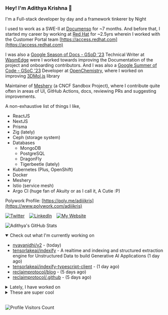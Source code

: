 ### Hey! I'm Adithya Krishna 👋
I'm a Full-stack developer by day and a framework tinkerer by Night
  
I used to work as a SWE-II at [Documenso](https://documenso.com) for ~7 months. And before that, I started my career by working at [Red Hat](https://redhat.com) for ~2.5yrs wherein I worked with the Customer Portal team [https://access.redhat.com](https://access.redhat.com)

I was also a [Google Season of Docs - GSoD '23](https://developers.google.com/season-of-docs) Technical Writer at [WasmEdge](https://github.com/WasmEdge) were I worked towards improving the Documentation of the project and onboarding contributors. And I was also a [Google Summer of Code - GSoC '23](https://summerofcode.withgoogle.com/) Developer at [OpenChemistry](https://openchemistry.org), where I worked on improving [3DMol.js](https://github.com/3dmol/3Dmol.js) library

Maintainer of [Meshery](https://github.com/meshery) (a CNCF Sandbox Project), where I contribute quite often in areas of UI, GitHub Actions, docs, reviewing PRs and suggesting improvements.

A non-exhaustive list of things I like,

- ReactJS
- NextJS
- Prisma
- Zig (lately)
- Ceph (storage system)
- Databases
  - MongoDB
  - PostgreSQL
  - DragonFly
  - Tigerbeetle (lately)
- Kubernetes (Plus, OpenShift)
- Docker
- Meshery
- Istio (service mesh)
- Argo CI (huge fan of Akuity or as I call it, A Cutie :P)

Polywork Profile: [https://poly.me/adiiikris](https://www.polywork.com/adiiikris)

[![Twitter](https://img.shields.io/badge/-@adii_kris-%231DA1F2?style=for-the-badge&logo=twitter&logoColor=ffffff)](https:/twitter.adikris.in) &ensp;
[![LinkedIn](https://img.shields.io/badge/-Adithya%20Krishna-%230A67C3?style=for-the-badge&logo=linkedin&logoColor=ffffff)](https://linkedin.adikris.in/) &ensp;
[![My Website](https://img.shields.io/badge/-My%20Website-%230A67C3?style=for-the-badge)](https://adikris.in/)



![Adithya's GitHub Stats](https://github-readme-stats.vercel.app/api?username=adithyaakrishna&show_icons=true&hide_border=true&title_color=fff&icon_color=79ff97&text_color=9f9f9f&bg_color=151515)


<details open="true">
  <summary>Check out what I'm currently working on</summary>
  
  - [nyayanidhi/v2](https://github.com/nyayanidhi/v2) -  (today)
  - [tensorlakeai/indexify](https://github.com/tensorlakeai/indexify) - A realtime and indexing and structured extraction engine for Unstructured Data to build Generative AI Applications (1 day ago)
  - [tensorlakeai/indexify-typescript-client](https://github.com/tensorlakeai/indexify-typescript-client) -  (1 day ago)
  - [reclaimprotocol/blog](https://github.com/reclaimprotocol/blog) -  (5 days ago)
  - [reclaimprotocol/.github](https://github.com/reclaimprotocol/.github) -  (5 days ago)
</details>

<details>
  <summary>Lately, I have worked on</summary>
  
  - [chore: fix pagination](https://github.com/tensorlakeai/indexify/pull/816) on [tensorlakeai/indexify](https://github.com/tensorlakeai/indexify) (2 days ago)
  - [chore: fix image rendering](https://github.com/tensorlakeai/indexify/pull/814) on [tensorlakeai/indexify](https://github.com/tensorlakeai/indexify) (2 days ago)
  - [feat: add typescript examples](https://github.com/tensorlakeai/indexify/pull/812) on [tensorlakeai/indexify](https://github.com/tensorlakeai/indexify) (2 days ago)
  - [feat: updated upload endpoint](https://github.com/tensorlakeai/indexify-typescript-client/pull/50) on [tensorlakeai/indexify-typescript-client](https://github.com/tensorlakeai/indexify-typescript-client) (2 days ago)
  - [feat: updated return type](https://github.com/tensorlakeai/indexify-typescript-client/pull/49) on [tensorlakeai/indexify-typescript-client](https://github.com/tensorlakeai/indexify-typescript-client) (2 days ago)
</details>

<details>
  <summary>These are super cool</summary>
  
  - [BasedHardware/Friend](https://github.com/BasedHardware/Friend) - AI wearable necklace (4 days ago)
  - [useplunk/plunk](https://github.com/useplunk/plunk) - The Open-Source Email Platform (4 days ago)
  - [VikParuchuri/surya](https://github.com/VikParuchuri/surya) - OCR, layout analysis, reading order, line detection in 90&#43; languages (5 days ago)
  - [exo-explore/exo](https://github.com/exo-explore/exo) - Run your own AI cluster at home with everyday devices 📱💻 🖥️⌚ (1 week ago)
  - [Doriandarko/claude-engineer](https://github.com/Doriandarko/claude-engineer) - Claude Engineer is an interactive command-line interface (CLI) that leverages the power of Anthropic&#39;s Claude-3.5-Sonnet model to assist with software development tasks. This tool combines the capabilities of a large language model with practical file system operations and web search functionality. (1 week ago)
</details>

<br> 

![Profile Visitors Count](https://profile-counter.glitch.me/adithyaakrishna/count.svg)
